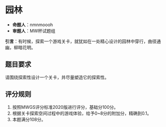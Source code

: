 # 园林

- **命题人**：nmnmoooh
- **审题人**：MW杯试题组

**引言**：有时候，探索一个游戏关卡，就犹如在一处精心设计的园林中穿行，曲径通幽，柳暗花明。

## 题目要求

请围绕探索性设计一个关卡，并尽量塑造它的探索性。

## 评分规则

1. 按照MWGS评分标准2020版进行评分，基础分100分。
2. 根据关卡探索空间过程中的游戏体验，给予0~8分的附加分，精确到0.1。
3. 本题满分108分。